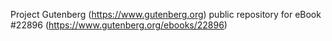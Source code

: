 Project Gutenberg (https://www.gutenberg.org) public repository for eBook #22896 (https://www.gutenberg.org/ebooks/22896)
